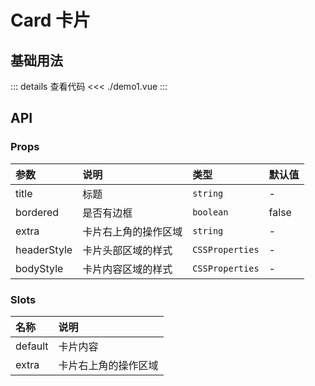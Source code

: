 # Card 卡片

<script setup>
import Demo1 from './demo1.vue'
</script>

## 基础用法

<Demo1></Demo1>

::: details 查看代码
<<< ./demo1.vue
:::

## API

### Props

| 参数  | 说明  | 类型   | 默认值 |
| :---- | :---- | :---- | :----  |
| title | 标题  | `string` |    -   |
| bordered | 是否有边框 | `boolean` |    false   |
| extra | 卡片右上角的操作区域 | `string` |    -   |
| headerStyle | 卡片头部区域的样式 | `CSSProperties` |    -   |
| bodyStyle | 卡片内容区域的样式 | `CSSProperties` |    -   |

### Slots

| 名称  | 说明  |
| :---- | :---- |
| default | 卡片内容 |
| extra | 卡片右上角的操作区域 |
